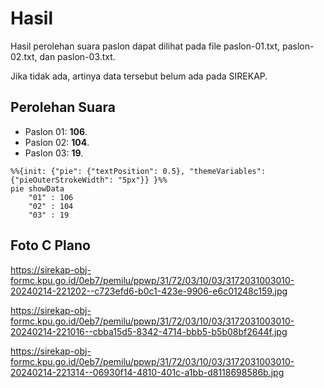 # Hasil

Hasil perolehan suara paslon dapat dilihat pada file paslon-01.txt, paslon-02.txt, dan paslon-03.txt.

Jika tidak ada, artinya data tersebut belum ada pada SIREKAP.

## Perolehan Suara

 * Paslon 01: **106**.
 * Paslon 02: **104**.
 * Paslon 03: **19**.

```mermaid
%%{init: {"pie": {"textPosition": 0.5}, "themeVariables": {"pieOuterStrokeWidth": "5px"}} }%%
pie showData
    "01" : 106
    "02" : 104
    "03" : 19
```
## Foto C Plano

https://sirekap-obj-formc.kpu.go.id/0eb7/pemilu/ppwp/31/72/03/10/03/3172031003010-20240214-221202--c723efd6-b0c1-423e-9906-e6c01248c159.jpg

https://sirekap-obj-formc.kpu.go.id/0eb7/pemilu/ppwp/31/72/03/10/03/3172031003010-20240214-221016--cbba15d5-8342-4714-bbb5-b5b08bf2644f.jpg

https://sirekap-obj-formc.kpu.go.id/0eb7/pemilu/ppwp/31/72/03/10/03/3172031003010-20240214-221314--06930f14-4810-401c-a1bb-d8118698586b.jpg
